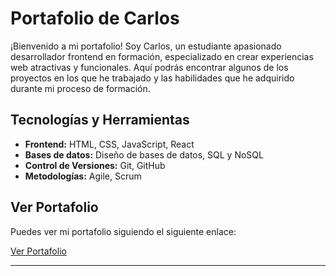 # Portafolio de Carlos

¡Bienvenido a mi portafolio! Soy Carlos, un estudiante apasionado desarrollador frontend en formación, especializado en crear experiencias web atractivas y funcionales. Aquí podrás encontrar algunos de los proyectos en los que he trabajado y las habilidades que he adquirido durante mi proceso de formación.

## Tecnologías y Herramientas

- **Frontend:** HTML, CSS, JavaScript, React
- **Bases de datos:** Diseño de bases de datos, SQL y NoSQL
- **Control de Versiones:** Git, GitHub
- **Metodologías:** Agile, Scrum

## Ver Portafolio

Puedes ver mi portafolio siguiendo el siguiente enlace:

[Ver Portafolio](https://CarlosJairo.github.io/portafolio/)

---
